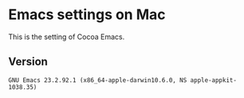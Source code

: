 # Emacs settings on Mac

This is the setting of Cocoa Emacs.

## Version

`GNU Emacs 23.2.92.1 (x86_64-apple-darwin10.6.0, NS apple-appkit-1038.35)`
